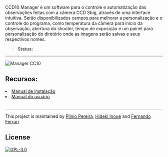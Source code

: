 CCD10 Manager é um software para o controle e automatização das observações feitas com a câmera CCD Sbig,
através de uma interface intuitiva. Serão disponibilizados campos para melhorar a personalização e o controle do programa, 
como temperatura da câmera para inicio da observação, abertura do shooter, tempo de exposição e um painel para personalização
do diretório onde as imagens serão salvas e seus respectivos nomes.

> **Status:** 
-----

![Manager CC10](https://raw.githubusercontent.com/pliniopereira/ccd10/master/doc/img/Sele%C3%A7%C3%A3o_009.png)

## Recursos:

<li><a href="https://github.com/pliniopereira/ccd10/blob/master/MANUALDEINSTALACAO.md">Manual de instalação</a></li>
<li><a href="https://github.com/pliniopereira/ccd10/blob/master/MANUALDOUSUARIO.md">Manual do usuário</a></li>
<br>

-----
This project is maintained by [Plínio Pereira](https://github.com/pliniopereira), [Hideki Inoue](https://github.com/hiyoku) and [Fernando Ferrari](https://github.com/fpsf)

## License

[![GPL-3.0](https://www.gnu.org/graphics/gplv3-127x51.png)](https://www.gnu.org/licenses/quick-guide-gplv3.html)
